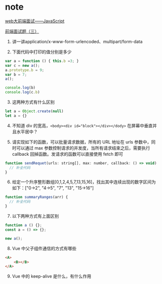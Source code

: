 # note

[web大前端面试——JavaScript](https://www.jianshu.com/p/4840a90751e1)

[前端面试题（三）](https://blog.csdn.net/sysuzjz/article/details/104858308)

1. 讲一讲application/x-www-form-urlencoded、multipart/form-data

2. 下面代码中打印的值分别是多少
   
```js
var a = function () { this.b =3; }
var c = new a();
a.prototype.b = 9;
var b = 7;
a(); 

console.log(b)
console.log(c.b)
```

3. 这两种方式有什么区别

```js
let a = Object.create(null)
let a = {}
```

4. 不知道 div 的宽高，`<body><div id="block"></div></dody>` 在屏幕中垂直并且水平居中？

5. 请实现如下的函数，可以批量请求数据，所有的 URL 地址在 urls 参数中，同时可以通过 max 参数控制请求的并发度，当所有请求结束之后，需要执行 callback 回掉函数。发请求的函数可以直接使用 fetch 即可

```js
function sendRequet(urls: string[], max: number, callback: () => void) {
  // 补全代码
}
```

6. 给定一个升序整形数组[0,1,2,4,5,7,13,15,16]，找出其中连续出现的数字区间为如下：["0->2", "4->5", "7", "13", "15->16"]

```js
function summaryRanges(arr) {
  // 补全代码
}
```

7. 以下两种方式有上面区别

```js
function a () {}; 
const a = () => {};

new a();
```

8. Vue 中父子组件通信的方式有哪些

```html
<A>
    <B></B>
</A>
```

9. Vue 中的 keep-alive 是什么，有什么作用